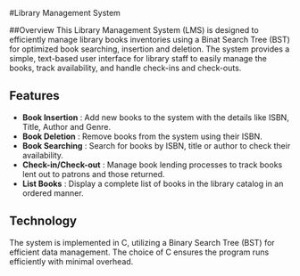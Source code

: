 #Library Management System

##Overview
This Library Management System (LMS) is designed to efficiently manage library books inventories using a Binat Search Tree (BST)
for optimized book searching, insertion and deletion. The system provides a simple, text-based user interface for library staff to easily manage the books, track availability, and handle check-ins and check-outs.

## Features
- **Book Insertion** : Add new books to the system with the details like ISBN, Title, Author and Genre.
-  **Book Deletion** : Remove books from the system using their ISBN.
-  **Book Searching** : Search for books by ISBN, title or author to check their availability.
-   **Check-in/Check-out** : Manage book lending processes to track books lent out to patrons and those returned.
-   **List Books** : Display a complete list of books in the library catalog in an ordered manner.

## Technology
The system is implemented in C, utilizing a Binary Search Tree (BST) for efficient data management. The choice of C ensures the program runs efficiently with minimal overhead.
